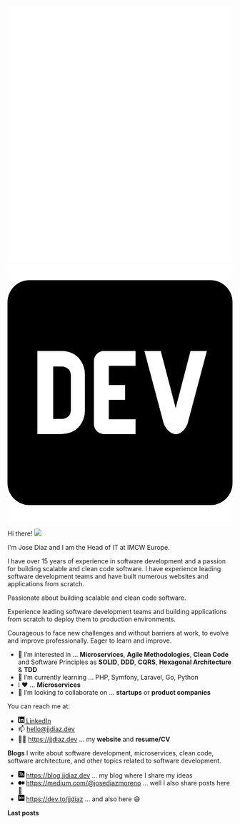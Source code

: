 ![dev.to](icon/dev-white.svg#gh-dark-mode-only)![dev.to](icon/dev-black.svg#gh-light-mode-only)

Hi there! <a href="https://jjdiaz.dev/" rel="nofollow" data-target="animated-image.originalLink"><img src="https://media.giphy.com/media/hvRJCLFzcasrR4ia7z/giphy.gif" width="5%" style="display: inline-block;" data-target="animated-image.originalImage"></a>

I'm Jose Diaz and I am the Head of IT at IMCW Europe.

I have over 15 years of experience in software development and a passion for building scalable and clean code software. I have experience leading software development teams and have built numerous websites and applications from scratch.

Passionate about building scalable and clean code software.

Experience leading software development teams and building applications from scratch to deploy them to production environments.

Courageous to face new challenges and without barriers at work, to evolve and improve professionally. Eager to learn and improve.

- 👀 I’m interested in ... **Microservices**, **Agile Methodologies**, **Clean Code** and Software Principles as **SOLID**, **DDD**, **CQRS**, **Hexagonal Architecture** & **TDD**
- 🌱 I’m currently learning ... PHP, Symfony, Laravel, Go, Python
- I :heart: ... **Microservices**
- 💞️ I’m looking to collaborate on ... **startups** or **product companies**

You can reach me at:
- <a href="https://www.linkedin.com/in/josediazmoreno/" target="_blank"><img src="/icon/linkedin.svg" width="14px" alt="linkedin"> LinkedIn</a>
- 📫 <a href="mailto:hello@jjdiaz.dev" target="_blank">hello@jjdiaz.dev</a>
- 👨‍💻 https://jjdiaz.dev ... my **website** and **resume/CV**

**Blogs**
I write about software development, microservices, clean code, software architecture, and other topics related to software development.

<svg xmlns="http://www.w3.org/2000/svg" style="display: none;">
  <filter id="fff">
    <feFlood flood-color="white" result="floodOut" />
    <feComposite in="floodOut" in2="SourceGraphic" operator="in" result="compOut" />
    <feMerge>
      <feMergeNode in="compOut" />
      <feMergeNode in="SourceGraphic" />
    </feMerge>
  </filter>

- <img src="/icon/blog-black.svg" width="14px" alt="blog" style="filter: url(#fff);"> https://blog.jjdiaz.dev ... my blog where I share my ideas
- <img src="/icon/medium-black.svg" width="14px" alt="medium" style="background-color: #FFFFFF;"> https://medium.com/@josediazmoreno ... well I also share posts here :grimacing:
- <img src="/icon/dev-black.svg" width="14px" alt="dev.to"> https://dev.to/jjdiaz ... and also here :sweat_smile:

**Last posts**
<!--BLOG-POST-LIST:START-->
<!--BLOG-POST-LIST:END -->
